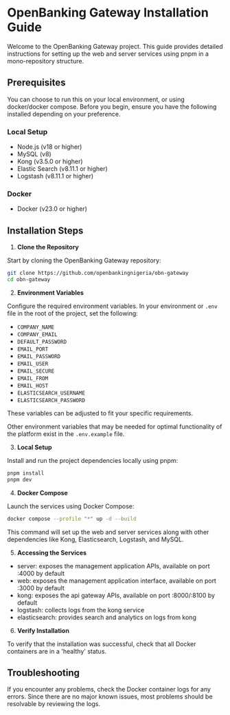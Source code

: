 # OpenBanking Gateway Installation Guide

Welcome to the OpenBanking Gateway project. This guide provides detailed instructions for setting up the web and server services using pnpm in a mono-repository structure.

## Prerequisites

You can choose to run this on your local environment, or using docker/docker compose. Before you begin, ensure you have the following installed depending on your preference.

### Local Setup

- Node.js (v18 or higher)
- MySQL (v8)
- Kong (v3.5.0 or higher)
- Elastic Search (v8.11.1 or higher)
- Logstash (v8.11.1 or higher)

### Docker

- Docker (v23.0 or higher)

## Installation Steps

1. **Clone the Repository**

Start by cloning the OpenBanking Gateway repository:

```bash
git clone https://github.com/openbankingnigeria/obn-gateway
cd obn-gateway
```

2. **Environment Variables**

Configure the required environment variables. In your environment or `.env` file in the root of the project, set the following:
- `COMPANY_NAME`
- `COMPANY_EMAIL`
- `DEFAULT_PASSWORD`
- `EMAIL_PORT`
- `EMAIL_PASSWORD`
- `EMAIL_USER`
- `EMAIL_SECURE`
- `EMAIL_FROM`
- `EMAIL_HOST`
- `ELASTICSEARCH_USERNAME`
- `ELASTICSEARCH_PASSWORD`

These variables can be adjusted to fit your specific requirements.

Other environment variables that may be needed for optimal functionality of the platform exist in the `.env.example` file.

3. **Local Setup**

Install and run the project dependencies locally using pnpm:

```bash
pnpm install
pnpm dev
```

4. **Docker Compose**

Launch the services using Docker Compose:

```bash
docker compose --profile "*" up -d --build
```

This command will set up the web and server services along with other dependencies like Kong, Elasticsearch, Logstash, and MySQL.

5. **Accessing the Services**

- server: exposes the management application APIs, available on port :4000 by default
- web: exposes the management application interface, available on port :3000 by default
- kong: exposes the api gateway APIs, available on port :8000/:8100 by default
- logstash: collects logs from the kong service
- elasticsearch: provides search and analytics on logs from kong

6. **Verify Installation**

To verify that the installation was successful, check that all Docker containers are in a 'healthy' status.

## Troubleshooting

If you encounter any problems, check the Docker container logs for any errors. Since there are no major known issues, most problems should be resolvable by reviewing the logs.
